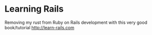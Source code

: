 Learning Rails
==

Removing my rust from Ruby on Rails development with this very good book/tutorial http://learn-rails.com
